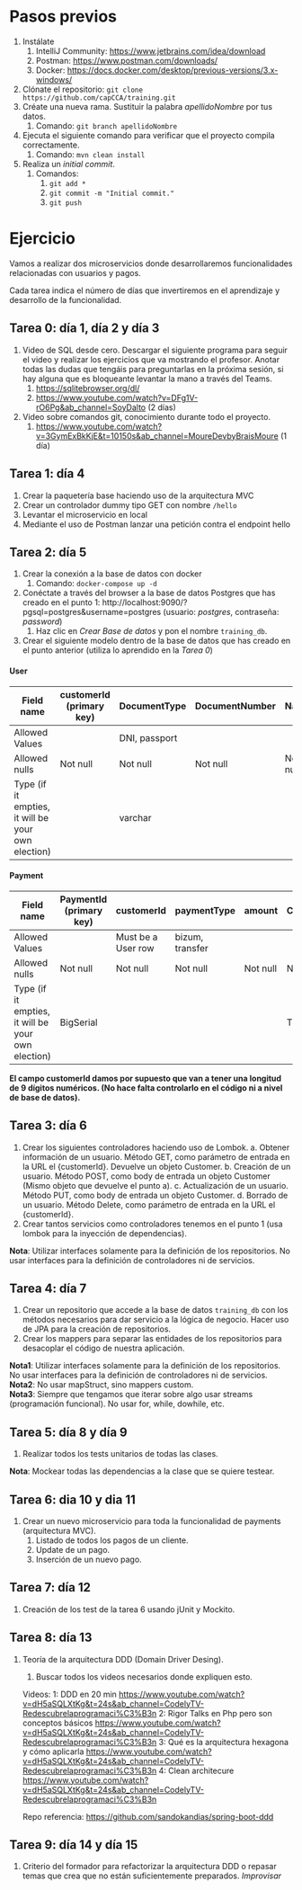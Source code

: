 # Pasos previos
1. Instálate
    1. IntelliJ Community: https://www.jetbrains.com/idea/download
    2. Postman: https://www.postman.com/downloads/
    3. Docker: https://docs.docker.com/desktop/previous-versions/3.x-windows/
2. Clónate el repositorio: ```git clone https://github.com/capCCA/training.git```
3. Créate una nueva rama. Sustituir la palabra *apellidoNombre* por tus datos.
    1. Comando: ```git branch apellidoNombre```
4. Ejecuta el siguiente comando para verificar que el proyecto compila correctamente.
    1. Comando: ```mvn clean install```
5. Realiza un *initial commit*.
    1. Comandos:
        1. ```git add *```
        2. ```git commit -m "Initial commit."```
        3. ```git push```

# Ejercicio

Vamos a realizar dos microservicios donde desarrollaremos funcionalidades relacionadas con usuarios y pagos.

Cada tarea indica el número de días que invertiremos en el aprendizaje y desarrollo de la funcionalidad.

## Tarea 0: día 1, día 2 y día 3

1. Video de SQL desde cero. Descargar el siguiente programa para seguir el video y realizar los ejercicios que va mostrando el profesor. Anotar todas las dudas que tengáis para preguntarlas en la próxima sesión, si hay alguna que es bloqueante levantar la mano a través del Teams.
    1. https://sqlitebrowser.org/dl/
    2.  <https://www.youtube.com/watch?v=DFg1V-rO6Pg&ab_channel=SoyDalto> (2
        días)
2. Video sobre comandos git, conocimiento durante todo el proyecto.
    1. <https://www.youtube.com/watch?v=3GymExBkKjE&t=10150s&ab_channel=MoureDevbyBraisMoure>
       (1 día)

## Tarea 1: día 4

1.  Crear la paquetería base haciendo uso de la arquitectura MVC
2.  Crear un controlador dummy tipo GET con nombre ```/hello```
3.  Levantar el microservicio en local
4.  Mediante el uso de Postman lanzar una petición contra el endpoint hello

## Tarea 2: día 5

1.  Crear la conexión a la base de datos con docker
    1. Comando: ```docker-compose up -d```
2.  Conéctate a través del browser a la base de datos Postgres que has creado en el punto 1: http://localhost:9090/?pgsql=postgres&username=postgres (usuario: *postgres*, contraseña: *password*)
    1. Haz clic en *Crear Base de datos* y pon el nombre `training_db`.
3.  Crear el siguiente modelo dentro de la base de datos que has creado en el punto anterior (utiliza lo aprendido en la *Tarea 0*)

#### User
| Field name                                         | customerId (primary key) | DocumentType  | DocumentNumber | Name     | SurName  | LastName | Country  | Telephone | CreationDate | UpdateDate |
|----------------------------------------------------|--------------------------|---------------|----------------|----------|----------|----------|----------|-----------|--------------|------------|
| Allowed Values                                     |                          | DNI, passport |                |          |          |          |          |           |              |            |
| Allowed nulls                                      | Not null                 | Not null      | Not null       | Not null | Not null |          | Not null |           | Not null     |            |
| Type (if it empties, it will be your own election) |                          | varchar       |                |          |          |          |          |           | TimeStamp    | TimeStamp  |

#### Payment
| Field name                                         | PaymentId  (primary key) | customerId         | paymentType      | amount   | CreationDate | UpdateDate |
|----------------------------------------------------|--------------------------|--------------------|------------------|----------|--------------|------------|
| Allowed Values                                     |                          | Must be a User row | bizum, transfer  |          |              |            |
| Allowed nulls                                      | Not null                 | Not null           | Not null         | Not null | Not null     |            |
| Type (if it empties, it will be your own election) | BigSerial                |                    |                  |          | TimeStamp    | TimeStamp  |


**El campo customerId damos por supuesto que van a tener una longitud de 9 dígitos numéricos. (No hace falta controlarlo en el código ni a nivel de base de datos).**

## Tarea 3: día 6

1.  Crear los siguientes controladores haciendo uso de Lombok.
    a. Obtener información de un usuario. Método GET, como parámetro de entrada en la URL el {customerId}. Devuelve un objeto Customer.
    b. Creación de un usuario. Método POST, como body de entrada un objeto Customer (Mismo objeto que devuelve el punto a).
    c. Actualización de un usuario. Método PUT, como body de entrada un objeto Customer.
    d. Borrado de un usuario. Método Delete, como parámetro de entrada en la URL el {customerId}.
2.  Crear tantos servicios como controladores tenemos en el punto 1 (usa lombok para la inyección de dependencias).

**Nota**: Utilizar interfaces solamente para la definición de los repositorios. No usar interfaces para la definición de controladores ni  de servicios.

## Tarea 4: día 7

1.  Crear un repositorio que accede a la base de datos `training_db` con los métodos necesarios para dar servicio a la lógica de negocio. Hacer uso de JPA para la creación de repositorios.
2.  Crear los mappers para separar las entidades de los repositorios para desacoplar el código de nuestra aplicación.

**Nota1**: Utilizar interfaces solamente para la definición de los repositorios. No usar interfaces para la definición de 
controladores ni de servicios. <br>
**Nota2**: No usar mapStruct, sino mappers custom.<br>
**Nota3**: Siempre que tengamos que iterar sobre algo usar streams (programación funcional). No usar for, while, dowhile, etc.

## Tarea 5: día 8 y día 9

1.  Realizar todos los tests unitarios de todas las clases.

**Nota**: Mockear todas las dependencias a la clase que se quiere testear.

## Tarea 6: dia 10 y dia 11

1. Crear un nuevo microservicio para toda la funcionalidad de payments (arquitectura MVC).
    1. Listado de todos los pagos de un cliente.
    2. Update de un pago.
    3. Inserción de un nuevo pago.

## Tarea 7: día 12

1.  Creación de los test de la tarea 6 usando jUnit y Mockito.

## Tarea 8: día 13

1. Teoría de la arquitectura DDD (Domain Driver Desing).
    1. Buscar todos los videos necesarios donde expliquen esto.
    
    Videos: 
	1: DDD en 20 min 
		 https://www.youtube.com/watch?v=dH5aSQLXtKg&t=24s&ab_channel=CodelyTV-Redescubrelaprogramaci%C3%B3n 
	2: Rigor Talks en Php pero son conceptos básicos
		 https://www.youtube.com/watch?v=dH5aSQLXtKg&t=24s&ab_channel=CodelyTV-Redescubrelaprogramaci%C3%B3n 
	3: Qué es la arquitectura hexagona y cómo aplicarla
		 https://www.youtube.com/watch?v=dH5aSQLXtKg&t=24s&ab_channel=CodelyTV-Redescubrelaprogramaci%C3%B3n 
	4: Clean architecure
		 https://www.youtube.com/watch?v=dH5aSQLXtKg&t=24s&ab_channel=CodelyTV-Redescubrelaprogramaci%C3%B3n 

	Repo referencia:
		https://github.com/sandokandias/spring-boot-ddd 
		
   

## Tarea 9: día 14 y día 15

1. Criterio del formador para refactorizar la arquitectura DDD o repasar temas que crea que no están suficientemente preparados. *Improvisar*
